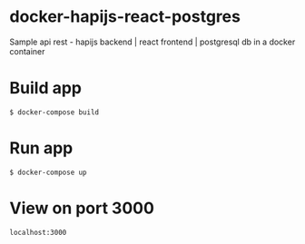# docker-hapijs-react-postgres
Sample api rest - hapijs backend | react frontend  | postgresql db in a docker container

# Build app

    $ docker-compose build

# Run app    

    $ docker-compose up

# View on port 3000

    localhost:3000